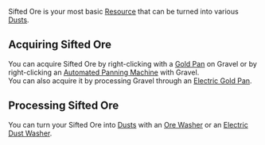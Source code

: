 Sifted Ore is your most basic [Resource](https://github.com/Slimefun/Slimefun4/wiki/Resources) that can be turned into various [Dusts](https://github.com/Slimefun/Slimefun4/wiki/Dusts).

## Acquiring Sifted Ore

You can acquire Sifted Ore by right-clicking with a [Gold Pan](https://github.com/Slimefun/Slimefun4/wiki/Gold-Pan) on Gravel or by right-clicking an [Automated Panning Machine](https://github.com/Slimefun/Slimefun4/wiki/Automated-Panning-Machine) with Gravel.  
You can also acquire it by processing Gravel through an [Electric Gold Pan](https://github.com/Slimefun/Slimefun4/wiki/Electric-Gold-Pan).

## Processing Sifted Ore

You can turn your Sifted Ore into [Dusts](https://github.com/Slimefun/Slimefun4/wiki/Dusts) with an [Ore Washer](https://github.com/Slimefun/Slimefun4/wiki/Ore-Washer) or an [Electric Dust Washer](https://github.com/Slimefun/Slimefun4/wiki/Electric-Dust-Washer).
